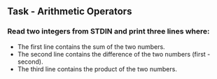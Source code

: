 ## Task - Arithmetic Operators
### Read two integers from STDIN and print three lines where:

* The first line contains the sum of the two numbers.
* The second line contains the difference of the two numbers (first - second).
* The third line contains the product of the two numbers.
